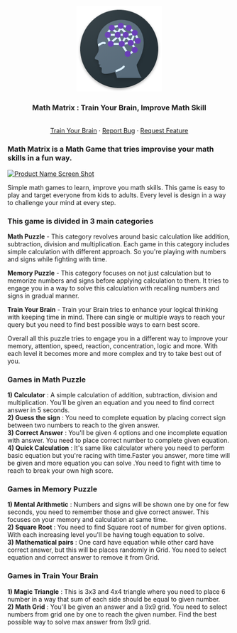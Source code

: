

<!-- PROJECT LOGO -->
<br />
<p align="center">
  <a href="https://github.com/jaysavsani07/math-metrix">
    <img src="android/app/src/main/res/mipmap-xxxhdpi/ic_launcher_round.png">
  </a>

  <h3 align="center">Math Matrix : Train Your Brain, Improve Math Skill</h3>

  <p align="center">
    <br />
    <a href="https://play.google.com/store/apps/details?id=com.nividata.mathmatrix">Train Your Brain</a>
    ·
    <a href="https://github.com/jaysavsani07/math-metrix/issues">Report Bug</a>
    ·
    <a href="https://github.com/jaysavsani07/math-metrix/issues">Request Feature</a>
  </p>
</p>

### Math Matrix is a Math Game that tries improvise your math skills in a fun way.

[![Product Name Screen Shot][product-screenshot]](https://example.com)

Simple math games to learn, improve you math skills. This game is easy to play and target everyone from kids to adults. Every level is design in a way to challenge your mind at every step. 

### This game is divided in 3 main categories 

**Math Puzzle** - This category revolves around basic calculation like addition, subtraction, division and multiplication. Each game in this category includes simple calculation with different approach. So you're playing with numbers and signs while fighting with time.

**Memory Puzzle** - This category focuses on not just calculation but to memorize numbers and signs before applying calculation to them. It tries to engage you in a way to solve this calculation with recalling numbers and signs in gradual manner.

**Train Your Brain** - Train your Brain tries to enhance your logical thinking with keeping time in mind. There can single or multiple ways to reach your query but you need to find best possible ways to earn best score.

Overall all this puzzle tries to engage you in a different way to improve your memory, attention, speed, reaction, concentration, logic and more. With each level it becomes more and more complex and try to take best out of you.

### Games in Math Puzzle
**1) Calculator** : A simple calculation of addition, subtraction, division and multiplication. You'll be given an equation and you need to find correct answer in 5 seconds.<br />
**2) Guess the sign** : You need to complete equation by placing correct sign between two numbers to reach to the given answer. <br />
**3) Correct Answer** : You'll be given 4 options and one incomplete equation with answer. You need to place correct number to complete given equation.<br />
**4) Quick Calculation** : It's same like calculator where you need to perform basic equation but you're racing with time.Faster you answer, more time will be given and more equation you can solve .You need to fight with time to reach to break your own high score.

### Games in Memory Puzzle
**1) Mental Arithmetic** : Numbers and signs will be shown one by one for few seconds, you need to remember those and give correct answer. This focuses on your memory and calculation at same time.<br />
**2) Square Root** : You need to find Square root of number for given options. With each increasing level you'll be having tough equation to solve.<br />
**3) Mathematical pairs** : One card have equation while other card have correct answer, but this will be places randomly in Grid. You need to select equation and correct answer to remove it from Grid.

### Games in Train Your Brain
**1) Magic Triangle** : This is 3x3 and 4x4 triangle where you need to place 6 number in a way that sum of each side should be equal to given number.<br />
**2) Math Grid** : You'll be given an answer and a 9x9 grid. You need to select numbers from grid one by one to reach the given number. Find the best possible way to solve max answer from 9x9 grid.<br />

<!-- MARKDOWN LINKS & IMAGES -->
<!-- https://www.markdownguide.org/basic-syntax/#reference-style-links -->
[product-screenshot]: https://github.com/jaysavsani07/math-metrix/blob/readme/assets/images/banner.png
